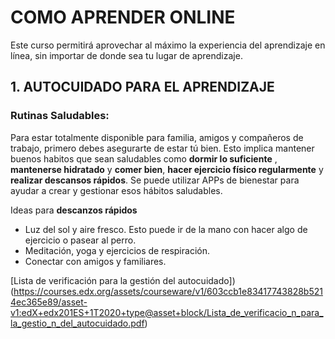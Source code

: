 # COMO APRENDER ONLINE
Este curso permitirá aprovechar al máximo la experiencia del aprendizaje en línea, sin importar de donde sea tu lugar de aprendizaje.

## 1. AUTOCUIDADO PARA EL APRENDIZAJE

### Rutinas Saludables:

Para estar totalmente disponible para familia, amigos y compañeros de trabajo, primero debes asegurarte de estar tú bien. Esto implica mantener buenos habitos que sean saludables como **dormir lo suficiente** , **mantenerse hidratado** y **comer bien**, **hacer ejercicio físico regularmente** y **realizar descansos rápidos**. Se puede utilizar APPs de bienestar para ayudar a crear y gestionar esos hábitos saludables.

Ideas para **descanzos rápidos**

- Luz del sol y aire fresco. Esto puede ir de la mano con hacer algo de ejercicio o pasear al perro.
- Meditación, yoga y ejercicios de respiración.
- Conectar con amigos y familiares.

[Lista de verificación para la gestión del autocuidado])(https://courses.edx.org/assets/courseware/v1/603ccb1e83417743828b5214ec365e89/asset-v1:edX+edx201ES+1T2020+type@asset+block/Lista_de_verificacio_n_para_la_gestio_n_del_autocuidado.pdf)


